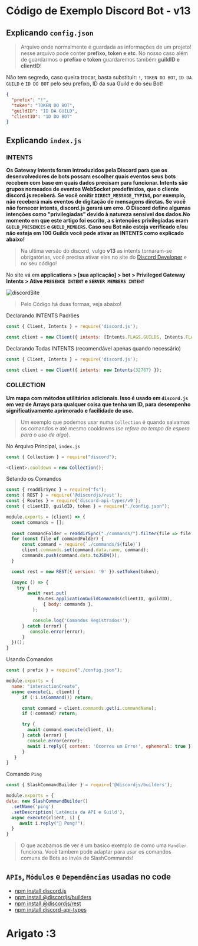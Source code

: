 # Código de Exemplo Discord Bot - v13

## Explicando `config.json`

> Arquivo onde normalmente é guardada as informações de um projeto! nesse arquivo pode conter **prefixo, token e etc**.
No nosso caso além de guardarmos o **prefixo e token** guardaremos também **guildID e clientID**!

Não tem segredo, caso queira trocar, basta substituir: `!`, `TOKEN DO BOT`, `ID DA GUILD` e `ID DO BOT` pelo seu prefixo, ID da sua Guild e do seu Bot!
```json
{
  "prefix": "!",
  "token": "TOKEN DO BOT",
  "guildID": "ID DA GUILD",
  "clientID": "ID DO BOT"
}
```

## Explicando `index.js`

### INTENTS
**Os Gateway Intents foram introduzidos pela Discord para que os desenvolvedores de bots possam escolher
quais eventos seus bots recebem com base em quais dados precisam para funcionar. Intents são grupos nomeados 
de eventos WebSocket predefinidos, que o cliente discord.js receberá. Se você omitir `DIRECT_MESSAGE_TYPING`, por exemplo, 
não receberá mais eventos de digitação de mensagens diretas. Se você não fornecer intents, discord.js gerará um erro. 
O Discord define algumas intenções como "privilegiadas" devido à natureza sensível dos dados.No momento em que este artigo foi escrito, a
s intenções privilegiadas eram `GUILD_PRESENCES` e `GUILD_MEMBERS`. Caso seu Bot não esteja verificado e/ou não esteja em 100 Guilds você pode ativar as INTENTS
como explicado abaixo!**

> Na ultima versão do discord, vulgo **v13** as intents tornaram-se obrigatórias, você precisa ativar elas no site do 
[Discord Developer](https://discord.com/developers/applications/) e no seu código!

No site vá em **applications > [sua aplicação] > bot > Privileged Gateway Intents > Ative `PRESENCE INTENT` e `SERVER MEMBERS INTENT`**

![discordSite](https://i.imgur.com/c5lbIKl.png)

> Pelo Código há duas formas, veja abaixo!

Declarando INTENTS Padrôes
```javascript
const { Client, Intents } = require('discord.js');

const client = new Client({ intents: [Intents.FLAGS.GUILDS, Intents.FLAGS.GUILD_MESSAGES] });
```

Declarando Todas INTENTS (recomendável apenas quando necessário)
```javascript
const { Client, Intents } = require('discord.js');

const client = new Client({ intents: new Intents(32767) });
```

### COLLECTION
**Um mapa com métodos utilitários adicionais. Isso é usado em `discord.js` em vez de Arrays para qualquer coisa que tenha um ID, 
para desempenho significativamente aprimorado e facilidade de uso.**

> Um exemplo que podemos usar numa `Collection` é quando salvamos os comandos e até mesmo cooldowns (*se refere ao tempo de espera para o uso de algo*).

No Arquivo Principal, `index.js`
```javascript
const { Collection } = require("discord");

<Client>.cooldown = new Collection();
```
Setando os Comandos
```javascript
const { readdirSync } = require("fs");
const { REST } = require('@discordjs/rest');
const { Routes } = require('discord-api-types/v9');
const { clientID, guildID, token } = require("./config.json");

module.exports = (client) => {
  const commands = [];
    
  const commandFolder = readdirSync("./commands/").filter(file => file.endsWith('.js'));
  for (const file of commandFolder) {
      const command = require(`./commands/${file}`)
      client.commands.set(command.data.name, command);
      commands.push(command.data.toJSON());
  }

  const rest = new REST({ version: '9' }).setToken(token);

  (async () => {
    try {
        await rest.put(
            Routes.applicationGuildCommands(clientID, guildID),
              { body: commands },
          );

          console.log('Comandos Registrados!');
      } catch (error) {
         console.error(error);
      }
  })();
}
```
Usando Comandos
```javascript
const { prefix } = require("./config.json");

module.exports = {
  name: "interactionCreate",
  async execute(i, client) {
      if (!i.isCommand()) return;

      const command = client.commands.get(i.commandName);
      if (!command) return;

      try {
        await command.execute(client, i);
      } catch (error) {
        console.error(error);
        await i.reply({ content: 'Ocorreu um Erro!', ephemeral: true });
      }
   }
}
```
Comando `Ping`
```javascript
const { SlashCommandBuilder } = require('@discordjs/builders');

module.exports = {
data: new SlashCommandBuilder()
  .setName('ping')
  .setDescription('Latência da API e Guild'),
  async execute(client, i) {
     await i.reply("🏓 Pong!");
  }
}
```
> O que acabamos de ver é um basico exemplo de como uma `Handler` funciona. Você tambem pode adaptar para usar os comandos comuns de Bots ao invés de SlashCommands!

## `APIs`, `Módulos` e `Dependências` usadas no code
* [npm install discord.js](https://www.npmjs.com/package/discord.js)
* [npm install @discordjs/builders](https://www.npmjs.com/package/@discordjs/builders)
* [npm install @discordjs/rest](https://www.npmjs.com/package/@discordjs/rest)
* [npm install discord-api-types](https://www.npmjs.com/package/discord-api-types)

# Arigato :3

